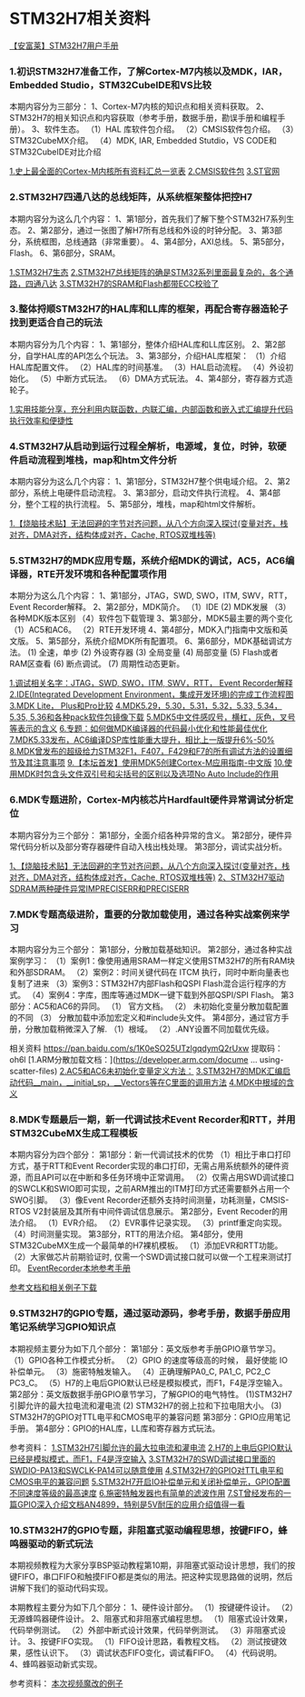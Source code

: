 # STM32H7相关资料
[【安富莱】STM32H7用户手册](https://www.armbbs.cn/forum.php?mod=viewthread&tid=86980)

### 1.初识STM32H7准备工作，了解Cortex-M7内核以及MDK，IAR，Embedded Studio，STM32CubeIDE和VS比较

本期内容分为三部分：
1、Cortex-M7内核的知识点和相关资料获取。
2、STM32H7的相关知识点和内容获取（参考手册，数据手册，勘误手册和编程手册）。
3、软件生态。
（1）HAL 库软件包介绍。
（2）CMSIS软件包介绍。
（3）STM32CubeMX介绍。
（4）MDK,  IAR, Embedded Stutdio，VS CODE和STM32CubeIDE对比介绍

[1.史上最全面的Cortex-M内核所有资料汇总一览表](https://www.armbbs.cn/forum.php?mod=viewthread&tid=94790)
[2.CMSIS软件包](https://github.com/ARM-software/CMSIS_5)
[3.ST官网](https://www.st.com/content/st_com/en.html)



### 2.STM32H7四通八达的总线矩阵，从系统框架整体把控H7
本期内容分为这么几个内容：
1、第1部分，首先我们了解下整个STM32H7系列生态。
2、第2部分，通过一张图了解H7所有总线和外设的时钟分配。
3、第3部分，系统框图，总线通路（非常重要）。
4、第4部分，AXI总线。
5、第5部分，Flash。
6、第6部分，SRAM。

[1.STM32H7生态](https://www.st.com/en/microcontr )
[2.STM32H7总线矩阵的确是STM32系列里面最复杂的，各个通路，四通八达](https://www.armbbs.cn/forum.php?mod=viewthread&tid=32844)
[3.STM32H7的SRAM和Flash都带ECC校验了](https://www.armbbs.cn/forum.php?mod=viewthread&tid=86777)



### 3.整体捋顺STM32H7的HAL库和LL库的框架，再配合寄存器造轮子找到更适合自己的玩法

本期内容分为几个内容：
1、第1部分，整体介绍HAL库和LL库区别。
2、第2部分，自学HAL库的API怎么个玩法。
3、第3部分，介绍HAL库框架：
（1）介绍HAL库配置文件。
（2）HAL库的时间基准。
（3）HAL启动流程。
（4）外设初始化。
（5）中断方式玩法。
（6）DMA方式玩法。
4、第4部分，寄存器方式造轮子。

[1.实用技能分享，充分利用内联函数，内联汇编，内部函数和嵌入式汇编提升代码执行效率和便捷性](https://www.armbbs.cn/forum.php?mod=viewthread&tid=110134)



### 4.STM32H7从启动到运行过程全解析，电源域，复位，时钟，软硬件启动流程到堆栈，map和htm文件分析

本期内容分为这么几个内容：
1、第1部分，STM32H7整个供电域介绍。
2、第2部分，系统上电硬件启动流程。
3、第3部分，启动文件执行流程。
4、第4部分，整个工程的执行流程。
5、第5部分，堆栈，map和html文件解析。

[1.【烧脑技术贴】无法回避的字节对齐问题，从八个方向深入探讨(变量对齐，栈对齐，DMA对齐，结构体成对齐，Cache, RTOS双堆栈等)](https://www.armbbs.cn/forum.php?mod=viewthread&tid=109400)



### 5.STM32H7的MDK应用专题，系统介绍MDK的调试，AC5，AC6编译器，RTE开发环境和各种配置项作用

本期分为这么几个内容：
1、第1部分，JTAG，SWD,  SWO，ITM,  SWV，RTT， Event Recorder解释。
2、第2部分，MDK简介。
（1）IDE
 (2)  MDK发展
（3）各种MDK版本区别
（4）软件包下载管理
3、第3部分，MDK5最主要的两个变化
（1）AC5和AC6。
（2）RTE开发环境
4、第4部分，MDK入门指南中文版和英文版。
5、第5部分，系统介绍MDK所有配置项。
6、第6部分，MDK基础调试方法。
(1) 全速，单步
(2) 外设寄存器
(3) 全局变量
(4) 局部变量
(5) Flash或者RAM区查看
(6) 断点调试。
(7) 周期性动态更新。



[1.调试相关名字：JTAG，SWD,  SWO，ITM,  SWV，RTT， Event Recorder解释](https://www.armbbs.cn/forum.php?mod=viewthread&tid=110921)
[2.IDE(Integrated Development Environment，集成开发环境)的完成工作流程图](https://www.armbbs.cn/forum.php?mod=viewthread&tid=9605)
[3.MDK Lite， Plus和Pro比较](https://www2.keil.com/mdk5/selector/)
[4.MDK5.29，5.30，5.31，5.32，5.33, 5.34，5.35, 5.36和各种pack软件包镜像下载](https://www.armbbs.cn/forum.php?mod=viewthread&tid=96992)
[5.MDK5中文件感叹号，横杠，灰色，叉号等表示的含义](https://www.armbbs.cn/forum.php?mod=viewthread&tid=76986)
[6.专题：如何做MDK编译器的代码最小优化和性能最佳优化](https://www.armbbs.cn/forum.php?mod=viewthread&tid=1794)
[7.MDK5.33发布，AC6编译DSP库性能重大提升，相比上一版提升6%-50%](https://www.armbbs.cn/forum.php?mod=viewthread&tid=101270)
[8.MDK曾发布的超级给力STM32F1，F407，F429和F7的所有调试方法的设置细节及其注意事项](https://www.armbbs.cn/forum.php?mod=viewthread&tid=14896)
[9.【本坛首发】使用MDK5创建Cortex-M应用指南-中文版](https://www.armbbs.cn/forum.php?mod=viewthread&tid=31288)
[10.使用MDK时包含头文件双引号和尖括号的区别以及选项No Auto Include的作用](https://www.armbbs.cn/forum.php?mod=viewthread&tid=15249)



### 6.MDK专题进阶，Cortex-M内核芯片Hardfault硬件异常调试分析定位
本期内容分为三个部分：
第1部分，全面介绍各种异常的含义。
第2部分，硬件异常代码分析以及部分寄存器硬件自动入栈出栈处理。
第3部分，调试实战分析。

[1、【烧脑技术贴】无法回避的字节对齐问题，从八个方向深入探讨(变量对齐，栈对齐，DMA对齐，结构体成对齐，Cache, RTOS双堆栈等)](https://www.armbbs.cn/forum.php?mod=viewthread&tid=109400)
[2、STM32H7驱动SDRAM两种硬件异常IMPRECISERR和PRECISERR](https://www.armbbs.cn/forum.php?mod=viewthread&tid=95142)



### 7.MDK专题高级进阶，重要的分散加载使用，通过各种实战案例来学习
本期内容分为三个部分：
第1部分，分散加载基础知识。
第2部分，通过各种实战案例学习：
（1）案例1：像使用通用SRAM一样定义使用STM32H7的所有RAM块和外部SDRAM。
（2）案例2：时间关键代码在 ITCM 执行，同时中断向量表也复制了进来
（3）案例3：STM32H7内部Flash和QSPI Flash混合运行程序的方式。
（4）案例4：字库，图库等通过MDK一键下载到外部QSPI/SPI Flash。
第3部分：AC5和AC6的异同。
（1） 官方文档。
（2） 未初始化变量分散加载配置的不同
（3） 分散加载中添加宏定义和#include头文件。
第4部分，通过官方手册，分散加载稍微深入了解.
（1）根域。
（2）.ANY设置不同加载优先级。

相关资料
https://pan.baidu.com/s/1K0eSO25UTzlgqdymQ2rUxw  提取码：oh6l
[1.ARM分散加载文档：](https://developer.arm.com/docume ... using-scatter-files)
[2.AC5和AC6未初始化变量定义方法：](https://developer.arm.com/documentation/ka003046/latest)
[3.STM32H7的MDK汇编启动代码__main，__initial_sp，__Vectors等在C里面的调用方法](https://www.armbbs.cn/forum.php?mod=viewthread&tid=100050)
[4.MDK中根域的含义](https://www.armbbs.cn/forum.php?mod=viewthread&tid=111079)



### 8.MDK专题最后一期，新一代调试技术Event Recorder和RTT，并用STM32CubeMX生成工程模板

本期内容分为四个部分：
第1部分：新一代调试技术的优势
（1）相比于串口打印方式，基于RTT和Event Recorder实现的串口打印，无需占用系统额外的硬件资源，而且API可以在中断和多任务环境中正常调用。
（2）仅需占用SWD调试接口的SWCLK和SWIO即可实现，之前ARM推出的ITM打印方式还需要额外占用一个SWO引脚。
（3）像Event Recorder还额外支持时间测量，功耗测量，CMSIS-RTOS V2封装层及其所有中间件调试信息展示。
第2部分，Event Recoder的用法介绍。
（1）EVR介绍。
（2）EVR事件记录实现。
（3）printf重定向实现。
（4）时间测量实现。
第3部分，RTT的用法介绍。
第4部分，使用STM32CubeMX生成一个最简单的H7裸机模板。
（1）添加EVR和RTT功能。
（2）大家做芯片前期验证时, 仅需一个SWD调试接口就可以做一个工程来测试打印。
[EventRecorder本地参考手册](file:///D:/Keil/Packs/Keil/ARM_Compiler/1.6.3/Doc/EventRecorder/html/er_theory.html#er_req)

[参考文档和相关例子下载](https://www.armbbs.cn/forum.php?mod=viewthread&tid=111133)


### 9.STM32H7的GPIO专题，通过驱动源码，参考手册，数据手册应用笔记系统学习GPIO知识点

本期视频主要分为如下几个部分：
    第1部分：英文版参考手册GPIO章节学习。
        （1）GPIO各种工作模式分析。
        （2）GPIO 的速度等级高的时候， 最好使能 IO 补偿单元。
        （3）施密特触发输入。
        （4）正确理解PA0_C, PA1_C, PC2_C PC3_C。
        （5）H7的上电后GPIO默认已经是模拟模式，而F1，F4是浮空输入。
    第2部分：英文版数据手册GPIO章节学习，了解GPIO的电气特性。
        (1)STM32H7引脚允许的最大拉电流和灌电流
        (2)  STM32H7的弱上拉和下拉电阻大小。
        (3)  STM32H7的GPIO对TTL电平和CMOS电平的兼容问题
    第3部分：GPIO应用笔记手册。
    第4部分：GPIO的HAL库，LL库和寄存器方式玩法。

参考资料：
[1.STM32H7引脚允许的最大拉电流和灌电流](https://www.armbbs.cn/forum.php?mod=viewthread&tid=87665)
[2.H7的上电后GPIO默认已经是模拟模式，而F1，F4是浮空输入](https://www.armbbs.cn/forum.php?mod=viewthread&tid=88677)
[3.STM32H7的SWD调试接口里面的SWDIO-PA13和SWCLK-PA14可以随意使用](https://www.armbbs.cn/forum.php?mod=viewthread&tid=96691)
[4.STM32H7的GPIO对TTL电平和CMOS电平的兼容问题](https://www.armbbs.cn/forum.php?mod=viewthread&tid=87676)
[5.STM32H7开启IO补偿单元和关闭补偿单元，GPIO配置不同速度等级的最高速度](https://www.armbbs.cn/forum.php?mod=viewthread&tid=87677)
[6.施密特触发器也有简单的滤波作用](https://www.armbbs.cn/forum.php?mod=viewthread&tid=111275)
[7.ST曾经发布的一篇GPIO深入介绍文档AN4899，特别是5V耐压的应用介绍值得一看](https://www.armbbs.cn/forum.php?mod=viewthread&tid=91660)

### 10.STM32H7的GPIO专题，非阻塞式驱动编程思想，按键FIFO，蜂鸣器驱动的新式玩法

本期视频教程为大家分享BSP驱动教程第10期，非阻塞式驱动设计思想，我们的按键FIFO，串口FIFO和触摸FIFO都是类似的用法。把这种实现思路做的说明，然后讲解下我们的驱动代码实现。

本期教程主要分为如下几个部分：
    1、硬件设计部分。
        （1）按键硬件设计。
        （2）无源蜂鸣器硬件设计。
    2、阻塞式和非阻塞式编程思想。
        （1）阻塞式设计效果，代码举例测试。
        （2）外部中断式设计效果，代码举例测试。
        （3）非阻塞式设计。
    3、按键FIFO实现。
        （1）FIFO设计思路，看教程文档。
        （2）测试按键效果，感性认识下。
        （3）调试状态FIFO变化，调试看FIFO。
        （4）代码说明。
    4、蜂鸣器驱动新式实现。

参考资料：
[本次视频魔改的例子](https://www.armbbs.cn/forum.php?mod=viewthread&tid=111527)